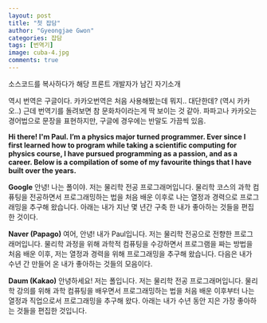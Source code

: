 ```yaml
---
layout: post
title: "첫 잡담"
author: "Gyeongjae Gwon"
categories: 잡담
tags: [번역기]
image: cuba-4.jpg
comments: true
---
```


소스코드를 복사하다가 해당 프론트 개발자가 남긴 자기소개

역시 번역은 구글이다. 카카오번역은 처음 사용해봤는데 뭐지.. 대단한데? (역시 카카오..)
근데 번역기를 돌려보면 참 문화차이라는게 딱 보이는 것 같아.
파파고나 카카오는 경어법으로 문장을 표현하지만, 구글에 경우에는 반말도 가끔씩 있음.


**Hi there! I'm Paul. I’m a physics major turned programmer. Ever since I first learned how to program while taking a scientific computing for physics course, I have pursued programming as a passion, and as a career. Below is a compilation of some of my favourite things that I have built over the years.**

**Google**
안녕! 나는 폴이야. 저는 물리학 전공 프로그래머입니다. 물리학 코스의 과학 컴퓨팅을 전공하면서 프로그래밍하는 법을 처음 배운 이후로 나는 열정과 경력으로 프로그래밍을 추구해 왔습니다. 아래는 내가 지난 몇 년간 구축 한 내가 좋아하는 것들을 편집 한 것이다.

**Naver (Papago)**
여어, 안녕! 내가 Paul입니다. 저는 물리학 전공으로 전향한 프로그래머입니다. 물리학 과정을 위해 과학적 컴퓨팅을 수강하면서 프로그램을 짜는 방법을 처음 배운 이후, 저는 열정과 경력을 위해 프로그래밍을 추구해 왔습니다. 다음은 내가 수년 간 만들어 온 내가 좋아하는 것들의 모음이다.

**Daum (Kakao)**
안녕하세요! 저는 폴입니다. 저는 물리학 전공 프로그래머입니다. 물리학 강의를 위해 과학 컴퓨팅을 배우면서 프로그래밍하는 법을 처음 배운 이후부터 나는 열정과 직업으로서 프로그래밍을 추구해 왔다. 아래는 내가 수년 동안 지은 가장 좋아하는 것들을 편집한 것입니다.